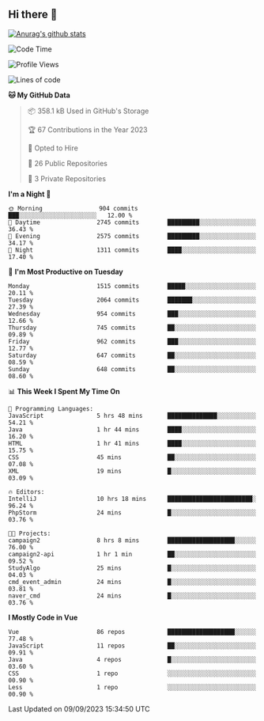## Hi there 👋

[![Anurag's github stats](https://github-readme-stats.vercel.app/api?username=Songwonseok)](https://github.com/anuraghazra/github-readme-stats)



<!--START_SECTION:waka-->
![Code Time](http://img.shields.io/badge/Code%20Time-2%2C504%20hrs%2019%20mins-blue)

![Profile Views](http://img.shields.io/badge/Profile%20Views-0-blue)

![Lines of code](https://img.shields.io/badge/From%20Hello%20World%20I%27ve%20Written-35.0%20million%20lines%20of%20code-blue)

**🐱 My GitHub Data** 

> 📦 358.1 kB Used in GitHub's Storage 
 > 
> 🏆 67 Contributions in the Year 2023
 > 
> 💼 Opted to Hire
 > 
> 📜 26 Public Repositories 
 > 
> 🔑 3 Private Repositories 
 > 
**I'm a Night 🦉** 

```text
🌞 Morning                904 commits         ███░░░░░░░░░░░░░░░░░░░░░░   12.00 % 
🌆 Daytime                2745 commits        █████████░░░░░░░░░░░░░░░░   36.43 % 
🌃 Evening                2575 commits        █████████░░░░░░░░░░░░░░░░   34.17 % 
🌙 Night                  1311 commits        ████░░░░░░░░░░░░░░░░░░░░░   17.40 % 
```
📅 **I'm Most Productive on Tuesday** 

```text
Monday                   1515 commits        █████░░░░░░░░░░░░░░░░░░░░   20.11 % 
Tuesday                  2064 commits        ███████░░░░░░░░░░░░░░░░░░   27.39 % 
Wednesday                954 commits         ███░░░░░░░░░░░░░░░░░░░░░░   12.66 % 
Thursday                 745 commits         ██░░░░░░░░░░░░░░░░░░░░░░░   09.89 % 
Friday                   962 commits         ███░░░░░░░░░░░░░░░░░░░░░░   12.77 % 
Saturday                 647 commits         ██░░░░░░░░░░░░░░░░░░░░░░░   08.59 % 
Sunday                   648 commits         ██░░░░░░░░░░░░░░░░░░░░░░░   08.60 % 
```


📊 **This Week I Spent My Time On** 

```text
💬 Programming Languages: 
JavaScript               5 hrs 48 mins       ██████████████░░░░░░░░░░░   54.21 % 
Java                     1 hr 44 mins        ████░░░░░░░░░░░░░░░░░░░░░   16.20 % 
HTML                     1 hr 41 mins        ████░░░░░░░░░░░░░░░░░░░░░   15.75 % 
CSS                      45 mins             ██░░░░░░░░░░░░░░░░░░░░░░░   07.08 % 
XML                      19 mins             █░░░░░░░░░░░░░░░░░░░░░░░░   03.09 % 

🔥 Editors: 
IntelliJ                 10 hrs 18 mins      ████████████████████████░   96.24 % 
PhpStorm                 24 mins             █░░░░░░░░░░░░░░░░░░░░░░░░   03.76 % 

🐱‍💻 Projects: 
campaign2                8 hrs 8 mins        ███████████████████░░░░░░   76.00 % 
campaign2-api            1 hr 1 min          ██░░░░░░░░░░░░░░░░░░░░░░░   09.52 % 
StudyAlgo                25 mins             █░░░░░░░░░░░░░░░░░░░░░░░░   04.03 % 
cmd_event_admin          24 mins             █░░░░░░░░░░░░░░░░░░░░░░░░   03.81 % 
naver_cmd                24 mins             █░░░░░░░░░░░░░░░░░░░░░░░░   03.76 % 
```

**I Mostly Code in Vue** 

```text
Vue                      86 repos            ███████████████████░░░░░░   77.48 % 
JavaScript               11 repos            ██░░░░░░░░░░░░░░░░░░░░░░░   09.91 % 
Java                     4 repos             █░░░░░░░░░░░░░░░░░░░░░░░░   03.60 % 
CSS                      1 repo              ░░░░░░░░░░░░░░░░░░░░░░░░░   00.90 % 
Less                     1 repo              ░░░░░░░░░░░░░░░░░░░░░░░░░   00.90 % 
```




 Last Updated on 09/09/2023 15:34:50 UTC
<!--END_SECTION:waka-->
